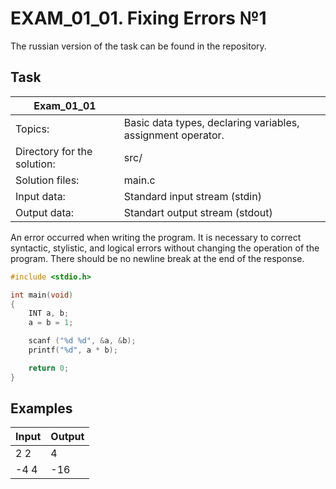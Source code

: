 # EXAM_01_01. Fixing Errors №1
The russian version of the task can be found in the repository.

## Task
| Exam_01_01 ||
| ------ | ------- |
| Topics: | Basic data types, declaring variables, assignment operator. |
| Directory for the solution: | src/ |
| Solution files: | main.c |
| Input data: | Standard input stream (stdin) |
| Output data: | Standart output stream (stdout) |

An error occurred when writing the program. It is necessary to correct syntactic, stylistic, and logical errors without changing the operation of the program. There should be no newline break at the end of the response.

```c
#include <stdio.h>

int main(void)
{
    INT a, b;
    a = b = 1;

    scanf ("%d %d", &a, &b);
    printf("%d", a * b);

    return 0;
}
```

## Examples

| Input | Output |
| ------ | ------ |
| 2 2 | 4 |
| -4 4 | -16 |

